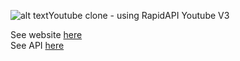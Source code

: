 ![alt text](https://img.icons8.com/color/120/youtube-play.png)Youtube clone - using RapidAPI Youtube V3

See website [here](https://yt-clon3.netlify.app/) <br>
See API [here](https://rapidapi.com/ytdlfree/api/youtube-v31)
